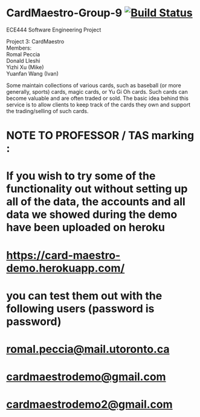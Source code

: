 # CardMaestro-Group-9 [![Build Status](https://travis-ci.org/romalpeccia/CardMaestro-Group-9.svg?branch=master)](https://travis-ci.org/romalpeccia/CardMaestro-Group-9)

ECE444 Software Engineering Project 

Project 3: CardMaestro  
Members:  
Romal Peccia  
Donald Lleshi  
Yizhi Xu (Mike)  
Yuanfan Wang (Ivan)

Some maintain collections of various cards, such as baseball (or more generally, sports) cards, magic cards, or Yu Gi Oh cards. Such cards can become valuable and are often traded or sold. The basic idea behind this service is to allow clients to keep track of the cards they own and support the trading/selling of such cards.

# NOTE TO PROFESSOR / TAS marking : 
# If you wish to try some of the functionality out without setting up all of the data, the accounts and all data we showed during the demo have been uploaded on heroku
# https://card-maestro-demo.herokuapp.com/
# you can test them out with the following users (password is password)
# romal.peccia@mail.utoronto.ca      
# cardmaestrodemo@gmail.com
# cardmaestrodemo2@gmail.com 
